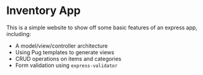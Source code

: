 # Inventory App

This is a simple website to show off some basic features of an express app, including:

- A model/view/controller architecture
- Using Pug templates to generate views
- CRUD operations on items and categories
- Form validation using `express-validator`